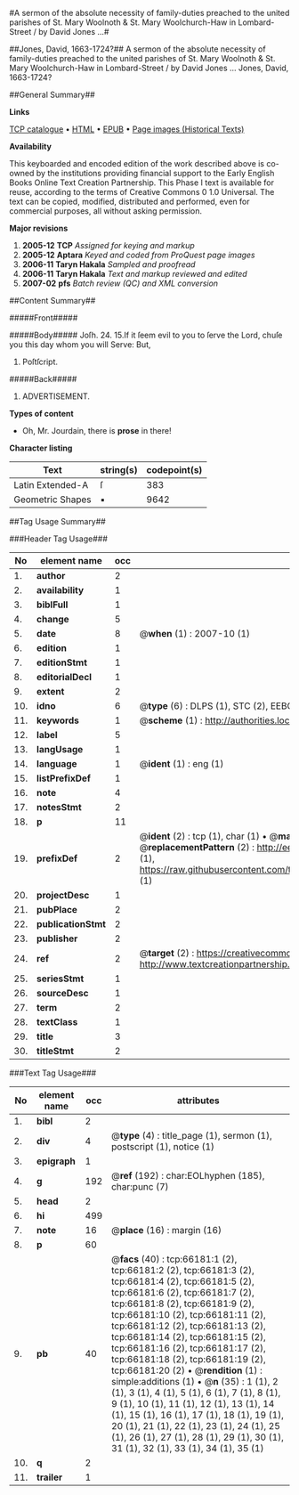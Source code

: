 #A sermon of the absolute necessity of family-duties preached to the united parishes of St. Mary Woolnoth & St. Mary Woolchurch-Haw in Lombard-Street / by David Jones ...#

##Jones, David, 1663-1724?##
A sermon of the absolute necessity of family-duties preached to the united parishes of St. Mary Woolnoth & St. Mary Woolchurch-Haw in Lombard-Street / by David Jones ...
Jones, David, 1663-1724?

##General Summary##

**Links**

[TCP catalogue](http://www.ota.ox.ac.uk/tcp/)  • 
[HTML](http://tei.it.ox.ac.uk/tcp/Texts-HTML/free/A47/A47028.html)  • 
[EPUB](http://tei.it.ox.ac.uk/tcp/Texts-EPUB/free/A47/A47028.epub) • 
[Page images (Historical Texts)](https://data.historicaltexts.jisc.ac.uk/view?pubId=eebo-12715585e&pageId=eebo-12715585e-66181-1)

**Availability**

This keyboarded and encoded edition of the
	       work described above is co-owned by the institutions
	       providing financial support to the Early English Books
	       Online Text Creation Partnership. This Phase I text is
	       available for reuse, according to the terms of Creative
	       Commons 0 1.0 Universal. The text can be copied,
	       modified, distributed and performed, even for
	       commercial purposes, all without asking permission.

**Major revisions**

1. __2005-12__ __TCP__ *Assigned for keying and markup*
1. __2005-12__ __Aptara__ *Keyed and coded from ProQuest page images*
1. __2006-11__ __Taryn Hakala__ *Sampled and proofread*
1. __2006-11__ __Taryn Hakala__ *Text and markup reviewed and edited*
1. __2007-02__ __pfs__ *Batch review (QC) and XML conversion*

##Content Summary##

#####Front#####

#####Body#####
Joſh. 24. 15.If it ſeem evil to you to ſerve the Lord, chuſe
you this day whom you will Serve: But, 
1. Poſtſcript.

#####Back#####

1. ADVERTISEMENT.

**Types of content**

  * Oh, Mr. Jourdain, there is **prose** in there!

**Character listing**


|Text|string(s)|codepoint(s)|
|---|---|---|
|Latin Extended-A|ſ|383|
|Geometric Shapes|▪|9642|

##Tag Usage Summary##

###Header Tag Usage###

|No|element name|occ|attributes|
|---|---|---|---|
|1.|__author__|2||
|2.|__availability__|1||
|3.|__biblFull__|1||
|4.|__change__|5||
|5.|__date__|8| @__when__ (1) : 2007-10 (1)|
|6.|__edition__|1||
|7.|__editionStmt__|1||
|8.|__editorialDecl__|1||
|9.|__extent__|2||
|10.|__idno__|6| @__type__ (6) : DLPS (1), STC (2), EEBO-CITATION (1), OCLC (1), VID (1)|
|11.|__keywords__|1| @__scheme__ (1) : http://authorities.loc.gov/ (1)|
|12.|__label__|5||
|13.|__langUsage__|1||
|14.|__language__|1| @__ident__ (1) : eng (1)|
|15.|__listPrefixDef__|1||
|16.|__note__|4||
|17.|__notesStmt__|2||
|18.|__p__|11||
|19.|__prefixDef__|2| @__ident__ (2) : tcp (1), char (1)  •  @__matchPattern__ (2) : ([0-9\-]+):([0-9IVX]+) (1), (.+) (1)  •  @__replacementPattern__ (2) : http://eebo.chadwyck.com/downloadtiff?vid=$1&page=$2 (1), https://raw.githubusercontent.com/textcreationpartnership/Texts/master/tcpchars.xml#$1 (1)|
|20.|__projectDesc__|1||
|21.|__pubPlace__|2||
|22.|__publicationStmt__|2||
|23.|__publisher__|2||
|24.|__ref__|2| @__target__ (2) : https://creativecommons.org/publicdomain/zero/1.0/ (1), http://www.textcreationpartnership.org/docs/. (1)|
|25.|__seriesStmt__|1||
|26.|__sourceDesc__|1||
|27.|__term__|2||
|28.|__textClass__|1||
|29.|__title__|3||
|30.|__titleStmt__|2||


###Text Tag Usage###

|No|element name|occ|attributes|
|---|---|---|---|
|1.|__bibl__|2||
|2.|__div__|4| @__type__ (4) : title_page (1), sermon (1), postscript (1), notice (1)|
|3.|__epigraph__|1||
|4.|__g__|192| @__ref__ (192) : char:EOLhyphen (185), char:punc (7)|
|5.|__head__|2||
|6.|__hi__|499||
|7.|__note__|16| @__place__ (16) : margin (16)|
|8.|__p__|60||
|9.|__pb__|40| @__facs__ (40) : tcp:66181:1 (2), tcp:66181:2 (2), tcp:66181:3 (2), tcp:66181:4 (2), tcp:66181:5 (2), tcp:66181:6 (2), tcp:66181:7 (2), tcp:66181:8 (2), tcp:66181:9 (2), tcp:66181:10 (2), tcp:66181:11 (2), tcp:66181:12 (2), tcp:66181:13 (2), tcp:66181:14 (2), tcp:66181:15 (2), tcp:66181:16 (2), tcp:66181:17 (2), tcp:66181:18 (2), tcp:66181:19 (2), tcp:66181:20 (2)  •  @__rendition__ (1) : simple:additions (1)  •  @__n__ (35) : 1 (1), 2 (1), 3 (1), 4 (1), 5 (1), 6 (1), 7 (1), 8 (1), 9 (1), 10 (1), 11 (1), 12 (1), 13 (1), 14 (1), 15 (1), 16 (1), 17 (1), 18 (1), 19 (1), 20 (1), 21 (1), 22 (1), 23 (1), 24 (1), 25 (1), 26 (1), 27 (1), 28 (1), 29 (1), 30 (1), 31 (1), 32 (1), 33 (1), 34 (1), 35 (1)|
|10.|__q__|2||
|11.|__trailer__|1||
